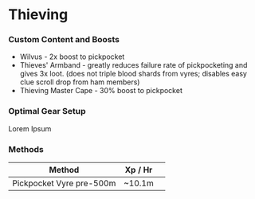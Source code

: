 # Thieving

### Custom Content and Boosts

* Wilvus - 2x boost to pickpocket
* Thieves' Armband - greatly reduces failure rate of pickpocketing and gives 3x loot. (does not triple blood shards from vyres; disables easy clue scroll drop from ham members)
* Thieving Master Cape - 30% boost to pickpocket

### Optimal Gear Setup

Lorem Ipsum

### Methods

| Method                   | Xp / Hr |   |
| ------------------------ | ------- | - |
| Pickpocket Vyre pre-500m | \~10.1m |   |
